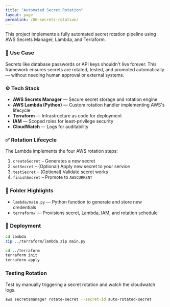 ```yaml
---
title: "Automated Secret Rotation"
layout: page
permalink: /06-secrets-rotation/
---
```


This project implements a fully automated secret rotation pipeline using AWS Secrets Manager, Lambda, and Terraform.

### 🔐 Use Case

Secrets like database passwords or API keys shouldn't live forever. This framework ensures secrets are rotated, tested, and promoted automatically — without needing human approval or external systems.

### ⚙️ Tech Stack

- **AWS Secrets Manager** — Secure secret storage and rotation engine  
- **AWS Lambda (Python)** — Custom rotation handler implementing AWS's lifecycle  
- **Terraform** — Infrastructure as code for deployment  
- **IAM** — Scoped roles for least-privilege security  
- **CloudWatch** — Logs for auditability  

### ✅ Rotation Lifecycle

The Lambda implements the four AWS rotation steps:

1. `createSecret` – Generates a new secret
2. `setSecret` – (Optional) Apply new secret to your service
3. `testSecret` – (Optional) Validate secret works
4. `finishSecret` – Promote to `AWSCURRENT`

### 📂 Folder Highlights

- `lambda/main.py` — Python function to generate and store new credentials  
- `terraform/` — Provisions secret, Lambda, IAM, and rotation schedule  

### 🚀 Deployment

```bash
cd lambda
zip ../terraform/lambda.zip main.py

cd ../terraform
terraform init
terraform apply
```

### Testing Rotation

Test by manually triggering a secret rotation and watch the cloudwatch logs.

```bash
aws secretsmanager rotate-secret --secret-id auto-rotated-secret
```